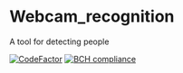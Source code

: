 # Webcam_recognition
A tool for detecting people

[![CodeFactor](https://www.codefactor.io/repository/github/mlabarrere/webcam_recognition/badge)](https://www.codefactor.io/repository/github/mlabarrere/webcam_recognition)  [![BCH compliance](https://bettercodehub.com/edge/badge/mlabarrere/Webcam_recognition?branch=master)](https://bettercodehub.com/)
